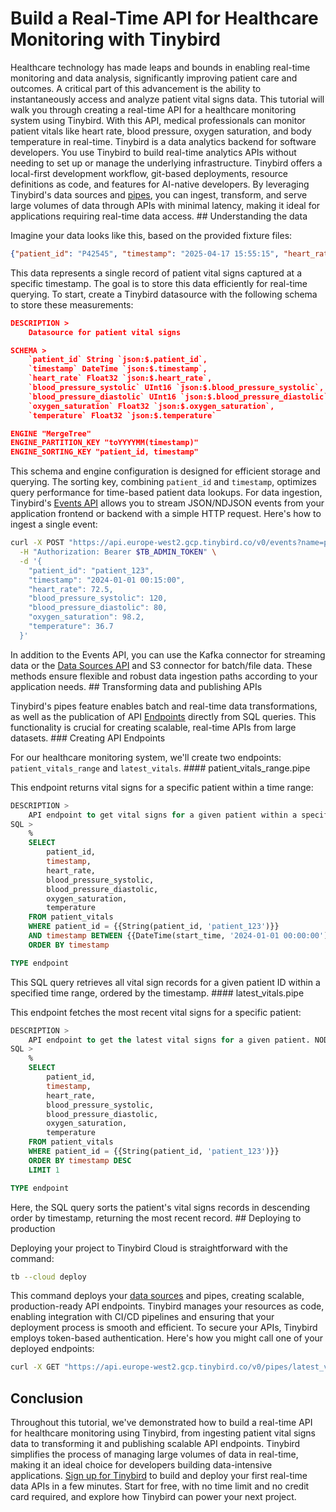 # Build a Real-Time API for Healthcare Monitoring with Tinybird

Healthcare technology has made leaps and bounds in enabling real-time monitoring and data analysis, significantly improving patient care and outcomes. A critical part of this advancement is the ability to instantaneously access and analyze patient vital signs data. This tutorial will walk you through creating a real-time API for a healthcare monitoring system using Tinybird. With this API, medical professionals can monitor patient vitals like heart rate, blood pressure, oxygen saturation, and body temperature in real-time. Tinybird is a data analytics backend for software developers. You use Tinybird to build real-time analytics APIs without needing to set up or manage the underlying infrastructure. Tinybird offers a local-first development workflow, git-based deployments, resource definitions as code, and features for AI-native developers. By leveraging Tinybird's data sources and [pipes](https://www.tinybird.co/docs/forward/work-with-data/pipes), you can ingest, transform, and serve large volumes of data through APIs with minimal latency, making it ideal for applications requiring real-time data access. ## Understanding the data

Imagine your data looks like this, based on the provided fixture files:

```json
{"patient_id": "P42545", "timestamp": "2025-04-17 15:55:15", "heart_rate": 85, "blood_pressure_systolic": 135, "blood_pressure_diastolic": 85, "oxygen_saturation": 95, "temperature": 355962291.5}
```

This data represents a single record of patient vital signs captured at a specific timestamp. The goal is to store this data efficiently for real-time querying. To start, create a Tinybird datasource with the following schema to store these measurements:

```json
DESCRIPTION >
    Datasource for patient vital signs

SCHEMA >
    `patient_id` String `json:$.patient_id`,
    `timestamp` DateTime `json:$.timestamp`,
    `heart_rate` Float32 `json:$.heart_rate`,
    `blood_pressure_systolic` UInt16 `json:$.blood_pressure_systolic`,
    `blood_pressure_diastolic` UInt16 `json:$.blood_pressure_diastolic`,
    `oxygen_saturation` Float32 `json:$.oxygen_saturation`,
    `temperature` Float32 `json:$.temperature`

ENGINE "MergeTree"
ENGINE_PARTITION_KEY "toYYYYMM(timestamp)"
ENGINE_SORTING_KEY "patient_id, timestamp"
```

This schema and engine configuration is designed for efficient storage and querying. The sorting key, combining `patient_id` and `timestamp`, optimizes query performance for time-based patient data lookups. For data ingestion, Tinybird's [Events API](https://www.tinybird.co/docs/forward/get-data-in/events-api) allows you to stream JSON/NDJSON events from your application frontend or backend with a simple HTTP request. Here's how to ingest a single event:

```bash
curl -X POST "https://api.europe-west2.gcp.tinybird.co/v0/events?name=patient_vitals" \
  -H "Authorization: Bearer $TB_ADMIN_TOKEN" \
  -d '{
    "patient_id": "patient_123",
    "timestamp": "2024-01-01 00:15:00",
    "heart_rate": 72.5,
    "blood_pressure_systolic": 120,
    "blood_pressure_diastolic": 80,
    "oxygen_saturation": 98.2,
    "temperature": 36.7
  }'
```

In addition to the Events API, you can use the Kafka connector for streaming data or the [Data Sources API](https://www.tinybird.co/docs/api-reference/datasource-api) and S3 connector for batch/file data. These methods ensure flexible and robust data ingestion paths according to your application needs. ## Transforming data and publishing APIs

Tinybird's pipes feature enables batch and real-time data transformations, as well as the publication of API [Endpoints](https://www.tinybird.co/docs/forward/work-with-data/publish-data/endpoints) directly from SQL queries. This functionality is crucial for creating scalable, real-time APIs from large datasets. ### Creating API Endpoints

For our healthcare monitoring system, we'll create two endpoints: `patient_vitals_range` and `latest_vitals`. #### patient_vitals_range.pipe

This endpoint returns vital signs for a specific patient within a time range:

```sql
DESCRIPTION >
    API endpoint to get vital signs for a given patient within a specified time range. NODE patient_vitals_range_node
SQL >
    %
    SELECT
        patient_id,
        timestamp,
        heart_rate,
        blood_pressure_systolic,
        blood_pressure_diastolic,
        oxygen_saturation,
        temperature
    FROM patient_vitals
    WHERE patient_id = {{String(patient_id, 'patient_123')}}
    AND timestamp BETWEEN {{DateTime(start_time, '2024-01-01 00:00:00')}} AND {{DateTime(end_time, '2024-01-01 01:00:00')}}
    ORDER BY timestamp

TYPE endpoint
```

This SQL query retrieves all vital sign records for a given patient ID within a specified time range, ordered by the timestamp. #### latest_vitals.pipe

This endpoint fetches the most recent vital signs for a specific patient:

```sql
DESCRIPTION >
    API endpoint to get the latest vital signs for a given patient. NODE latest_vitals_node
SQL >
    %
    SELECT
        patient_id,
        timestamp,
        heart_rate,
        blood_pressure_systolic,
        blood_pressure_diastolic,
        oxygen_saturation,
        temperature
    FROM patient_vitals
    WHERE patient_id = {{String(patient_id, 'patient_123')}}
    ORDER BY timestamp DESC
    LIMIT 1

TYPE endpoint
```

Here, the SQL query sorts the patient's vital signs records in descending order by timestamp, returning the most recent record. ## Deploying to production

Deploying your project to Tinybird Cloud is straightforward with the command:

```bash
tb --cloud deploy
```

This command deploys your [data sources](https://www.tinybird.co/docs/forward/get-data-in/data-sources) and pipes, creating scalable, production-ready API endpoints. Tinybird manages your resources as code, enabling integration with CI/CD pipelines and ensuring that your deployment process is smooth and efficient. To secure your APIs, Tinybird employs token-based authentication. Here's how you might call one of your deployed endpoints:

```bash
curl -X GET "https://api.europe-west2.gcp.tinybird.co/v0/pipes/latest_vitals.json?patient_id=patient_123&token=$TB_ADMIN_TOKEN"
```


## Conclusion

Throughout this tutorial, we've demonstrated how to build a real-time API for healthcare monitoring using Tinybird, from ingesting patient vital signs data to transforming it and publishing scalable API endpoints. Tinybird simplifies the process of managing large volumes of data in real-time, making it an ideal choice for developers building data-intensive applications. [Sign up for Tinybird](https://cloud.tinybird.co/signup) to build and deploy your first real-time data APIs in a few minutes. Start for free, with no time limit and no credit card required, and explore how Tinybird can power your next project.